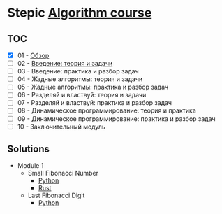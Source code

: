 # Stepic [Algorithm course](https://stepik.org/course/217/)

## TOC

- [x] 01 - [Обзор](notes/module_1.ipynb)
- [ ] 02 - [Введение: теория и задачи](notes/module_2.ipynb)
- [ ] 03 - Введение: практика и разбор задач
- [ ] 04 - Жадные алгоритмы: теория и задачи
- [ ] 05 - Жадные алгоритмы: практика и разбор задач
- [ ] 06 - Разделяй и властвуй: теория и задачи
- [ ] 07 - Разделяй и властвуй: практика и разбор задач
- [ ] 08 - Динамическое программирование: теория и практика
- [ ] 09 - Динамическое программирование: практика и разбор задач
- [ ] 10 - Заключительный модуль

## Solutions

- Module 1
    - Small Fibonacci Number
        - [Python](python/src/module_1/fibonacci.py)
        - [Rust](rust/src/module_1/fibonacci.rs)
    - Last Fibonacci Digit
        - [Python](python/src/module_1/fibonacci_last.py)
